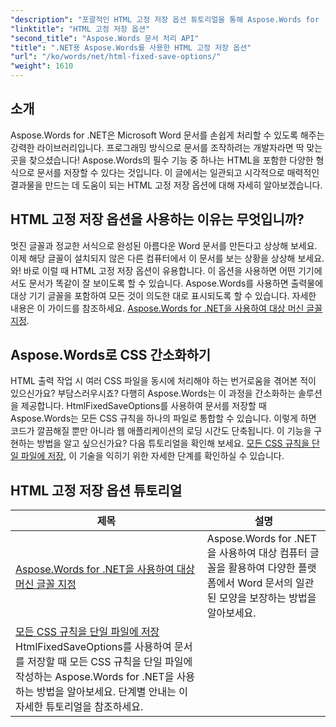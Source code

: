 ```yaml
---
"description": "포괄적인 HTML 고정 저장 옵션 튜토리얼을 통해 Aspose.Words for .NET의 강력한 기능을 활용하세요. 문서 워크플로를 간소화하는 방법을 알아보세요."
"linktitle": "HTML 고정 저장 옵션"
"second_title": "Aspose.Words 문서 처리 API"
"title": ".NET용 Aspose.Words를 사용한 HTML 고정 저장 옵션"
"url": "/ko/words/net/html-fixed-save-options/"
"weight": 1610
---
```


## 소개

Aspose.Words for .NET은 Microsoft Word 문서를 손쉽게 처리할 수 있도록 해주는 강력한 라이브러리입니다. 프로그래밍 방식으로 문서를 조작하려는 개발자라면 딱 맞는 곳을 찾으셨습니다! Aspose.Words의 필수 기능 중 하나는 HTML을 포함한 다양한 형식으로 문서를 저장할 수 있다는 것입니다. 이 글에서는 일관되고 시각적으로 매력적인 결과물을 만드는 데 도움이 되는 HTML 고정 저장 옵션에 대해 자세히 알아보겠습니다.

## HTML 고정 저장 옵션을 사용하는 이유는 무엇입니까?

멋진 글꼴과 정교한 서식으로 완성된 아름다운 Word 문서를 만든다고 상상해 보세요. 이제 해당 글꼴이 설치되지 않은 다른 컴퓨터에서 이 문서를 보는 상황을 상상해 보세요. 와! 바로 이럴 때 HTML 고정 저장 옵션이 유용합니다. 이 옵션을 사용하면 어떤 기기에서도 문서가 똑같이 잘 보이도록 할 수 있습니다. Aspose.Words를 사용하면 출력물에 대상 기기 글꼴을 포함하여 모든 것이 의도한 대로 표시되도록 할 수 있습니다. 자세한 내용은 이 가이드를 참조하세요. [Aspose.Words for .NET을 사용하여 대상 머신 글꼴 지정](./target-machine-font/).

## Aspose.Words로 CSS 간소화하기

HTML 출력 작업 시 여러 CSS 파일을 동시에 처리해야 하는 번거로움을 겪어본 적이 있으신가요? 부담스러우시죠? 다행히 Aspose.Words는 이 과정을 간소화하는 솔루션을 제공합니다. HtmlFixedSaveOptions를 사용하여 문서를 저장할 때 Aspose.Words는 모든 CSS 규칙을 하나의 파일로 통합할 수 있습니다. 이렇게 하면 코드가 깔끔해질 뿐만 아니라 웹 애플리케이션의 로딩 시간도 단축됩니다. 이 기능을 구현하는 방법을 알고 싶으신가요? 다음 튜토리얼을 확인해 보세요. [모든 CSS 규칙을 단일 파일에 저장](./save-all-css-rules-in-single-file/), 이 기술을 익히기 위한 자세한 단계를 확인하실 수 있습니다.

 ## HTML 고정 저장 옵션 튜토리얼
| 제목 | 설명 |
| --- | --- |
| [Aspose.Words for .NET을 사용하여 대상 머신 글꼴 지정](./target-machine-font/) | Aspose.Words for .NET을 사용하여 대상 컴퓨터 글꼴을 활용하여 다양한 플랫폼에서 Word 문서의 일관된 모양을 보장하는 방법을 알아보세요. |
| [모든 CSS 규칙을 단일 파일에 저장](./save-all-css-rules-in-single-file/) HtmlFixedSaveOptions를 사용하여 문서를 저장할 때 모든 CSS 규칙을 단일 파일에 작성하는 Aspose.Words for .NET을 사용하는 방법을 알아보세요. 단계별 안내는 이 자세한 튜토리얼을 참조하세요. |